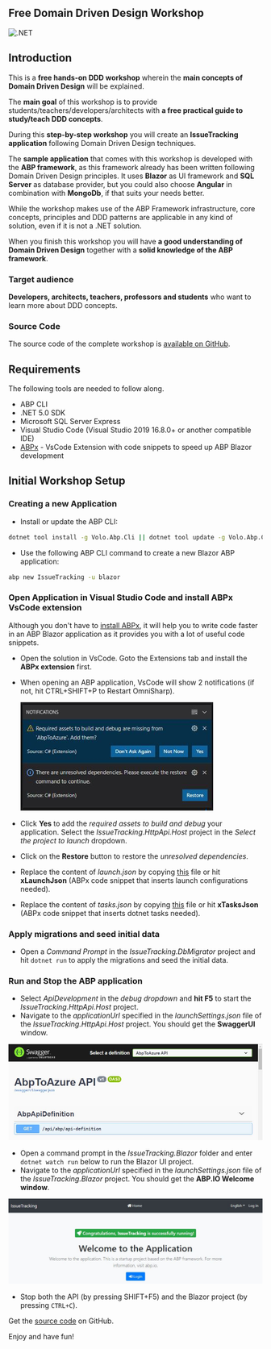 ## Free Domain Driven Design Workshop

![.NET](https://github.com/bartvanhoey/WorkshopDDD/workflows/.NET/badge.svg)

## Introduction

This is a **free hands-on DDD workshop** wherein the **main concepts of Domain Driven Design** will be explained.

The **main goal** of this workshop is to provide students/teachers/developers/architects with **a free practical guide to study/teach DDD concepts**.

During this **step-by-step workshop** you will create an **IssueTracking application** following Domain Driven Design techniques.

The **sample application** that comes with this workshop is developed with the **ABP framework**, as this framework already has been written following Domain Driven Design principles. It uses **Blazor** as UI framework and **SQL Server** as database provider, but you could also choose **Angular** in combination with **MongoDb**, if that suits your needs better. 

While the workshop makes use of the ABP Framework infrastructure, core concepts, principles and DDD patterns are applicable in any kind of solution, even if it is not a .NET solution.

When you finish this workshop you will have **a good understanding of Domain Driven Design** together with a **solid knowledge of the ABP framework**.

### Target audience

**Developers, architects, teachers, professors and students** who want to learn more about DDD concepts.

### Source Code

The source code of the complete workshop is [available on GitHub](https://github.com/bartvanhoey/WorkshopDDD).

## Requirements

The following tools are needed to follow along.

- ABP CLI
- .NET 5.0 SDK
- Microsoft SQL Server Express
- Visual Studio Code (Visual Studio 2019 16.8.0+ or another compatible IDE)
- [ABPx](https://marketplace.visualstudio.com/items?itemName=BartVanHoey.abpx) - VsCode Extension with code snippets to speed up ABP Blazor development

## Initial Workshop Setup

### Creating a new Application

- Install or update the ABP CLI:

```bash
dotnet tool install -g Volo.Abp.Cli || dotnet tool update -g Volo.Abp.Cli
```

- Use the following ABP CLI command to create a new Blazor ABP application:

```bash
abp new IssueTracking -u blazor
```

### Open Application in Visual Studio Code and install ABPx VsCode extension

Although you don't have to [install ABPx](https://marketplace.visualstudio.com/items?itemName=BartVanHoey.abpx), it will help you to write code faster in an ABP Blazor application as it provides you with a lot of useful code snippets.

- Open the solution in VsCode. Goto the Extensions tab and install the **ABPx extension** first.
  
- When opening an ABP application, VsCode will show 2 notifications (if not, hit CTRL+SHIFT+P to Restart OmniSharp).

   ![Unresolved dependencies and Required assets](images/UnResolvedDependenciesAndRequiredAssets.jpg)

- Click **Yes** to add the *required assets to build and debug* your application. Select the *IssueTracking.HttpApi.Host* project in the *Select the project to launch* dropdown.

- Click on the **Restore** button to restore the *unresolved dependencies*.

- Replace the content of *launch.json* by copying [this](https://github.com/bartvanhoey/WorkshopDDD/blob/gh-pages/IssueTracking/.vscode/launch.json) file or hit **xLaunchJson** (ABPx code snippet that inserts launch configurations needed).

- Replace the content of *tasks.json* by copying [this](https://github.com/bartvanhoey/WorkshopDDD/blob/gh-pages/IssueTracking/.vscode/tasks.json) file or hit **xTasksJson** (ABPx code snippet that inserts dotnet tasks needed).

### Apply migrations and seed initial data

- Open a *Command Prompt* in the *IssueTracking.DbMigrator* project and hit `dotnet run` to apply the migrations and seed the initial data.
  
### Run and Stop the ABP application

- Select *ApiDevelopment* in the *debug dropdown* and **hit F5** to start the *IssueTracking.HttpApi.Host* project.
- Navigate to the *applicationUrl* specified in the *launchSettings.json* file of the *IssueTracking.HttpApi.Host* project. You should get the **SwaggerUI** window.

![SwaggerUI window](images/SwaggerUI.jpg)

- Open a command prompt in the *IssueTracking.Blazor* folder and enter `dotnet watch run` below to run the Blazor UI project.
- Navigate to the *applicationUrl* specified in the *launchSettings.json* file of the *IssueTracking.Blazor* project. You should get the **ABP.IO Welcome window**.

![Abp Welcome window](images/AbpIoWelcomeWindow.jpg)

- Stop both the API (by pressing SHIFT+F5) and the Blazor project (by pressing `CTRL+C`).

Get the [source code](https://github.com/bartvanhoey/WorkshopDDD) on GitHub.

Enjoy and have fun!

